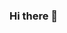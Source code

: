 ### Hi there 👋

<!--
**Rasak-king/Rasak-King** is a ✨ _special_ ✨ repository because its `README.md` (this file) appears on your GitHub profile.

Here are some ideas to get you started:

👋 Hi, I’m Rabiu Ayomide with GitHub username: @Rasak-king
👀 I’m interested in becoming a Full Stake Developer in 2022/2023
🌱 I’m currently learning Software Engineering @ ALX
💞️ I’m looking to collaborate on building creative real-world (problem solving) projects
📫 You can reach me by sending an email to ayomiderabiu00@gmail.com
